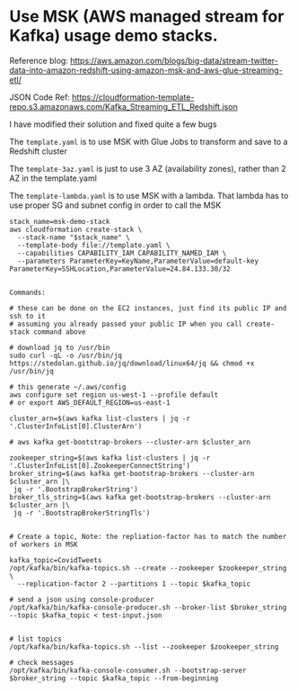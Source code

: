 # Use MSK (AWS managed stream for Kafka) usage demo stacks.

Reference blog:
https://aws.amazon.com/blogs/big-data/stream-twitter-data-into-amazon-redshift-using-amazon-msk-and-aws-glue-streaming-etl/

JSON Code Ref:
https://cloudformation-template-repo.s3.amazonaws.com/Kafka_Streaming_ETL_Redshift.json


I have modified their solution and fixed quite a few bugs

The `template.yaml` is to use MSK with Glue Jobs to transform and save to a Redshift cluster

The `template-3az.yaml` is just to use 3 AZ (availability zones), rather than 2 AZ in the template.yaml

The `template-lambda.yaml` is to use MSK with a lambda. 
That lambda has to use proper SG and subnet config in order to call the MSK 

```
stack_name=msk-demo-stack
aws cloudformation create-stack \
  --stack-name "$stack_name" \
  --template-body file://template.yaml \
  --capabilities CAPABILITY_IAM CAPABILITY_NAMED_IAM \
  --parameters ParameterKey=KeyName,ParameterValue=default-key ParameterKey=SSHLocation,ParameterValue=24.84.133.30/32


Commands:

# these can be done on the EC2 instances, just find its public IP and ssh to it
# assuming you already passed your public IP when you call create-stack command above

# download jq to /usr/bin
sudo curl -qL -o /usr/bin/jq https://stedolan.github.io/jq/download/linux64/jq && chmod +x /usr/bin/jq

# this generate ~/.aws/config
aws configure set region us-west-1 --profile default
# or export AWS_DEFAULT_REGION=us-east-1

cluster_arn=$(aws kafka list-clusters | jq -r '.ClusterInfoList[0].ClusterArn')

# aws kafka get-bootstrap-brokers --cluster-arn $cluster_arn

zookeeper_string=$(aws kafka list-clusters | jq -r '.ClusterInfoList[0].ZookeeperConnectString')
broker_string=$(aws kafka get-bootstrap-brokers --cluster-arn $cluster_arn |\
 jq -r '.BootstrapBrokerString')
broker_tls_string=$(aws kafka get-bootstrap-brokers --cluster-arn $cluster_arn |\
 jq -r '.BootstrapBrokerStringTls')


# Create a topic, Note: the repliation-factor has to match the number of workers in MSK

kafka_topic=CovidTweets
/opt/kafka/bin/kafka-topics.sh --create --zookeeper $zookeeper_string \
  --replication-factor 2 --partitions 1 --topic $kafka_topic

# send a json using console-producer
/opt/kafka/bin/kafka-console-producer.sh --broker-list $broker_string --topic $kafka_topic < test-input.json


# list topics
/opt/kafka/bin/kafka-topics.sh --list --zookeeper $zookeeper_string

# check messages
/opt/kafka/bin/kafka-console-consumer.sh --bootstrap-server $broker_string --topic $kafka_topic --from-beginning
```